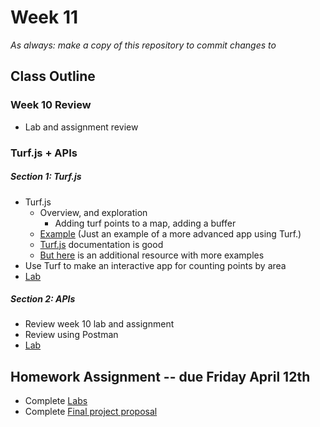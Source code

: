# Week 11

*As always: make a copy of this repository to commit changes to*

## Class Outline

### Week 10 Review
- Lab and assignment review

### Turf.js + APIs

##### Section 1: Turf.js
- Turf.js
  - Overview, and exploration
    - Adding turf points to a map, adding a buffer
  - [Example](/example) (Just an example of a more advanced app using Turf.)
  - [Turf.js](http://turfjs.org/docs/) documentation is good
  - [But here](http://jseppi.github.io/intro-to-turf/) is an additional resource with more examples
- Use Turf to make an interactive app for counting points by area
- [Lab](/labs/lab1)

##### Section 2: APIs
- Review week 10 lab and assignment
- Review using Postman
- [Lab](/labs/lab2)



## Homework Assignment -- due Friday April 12th
- Complete [Labs](/labs)
- Complete [Final project proposal](assignment)
